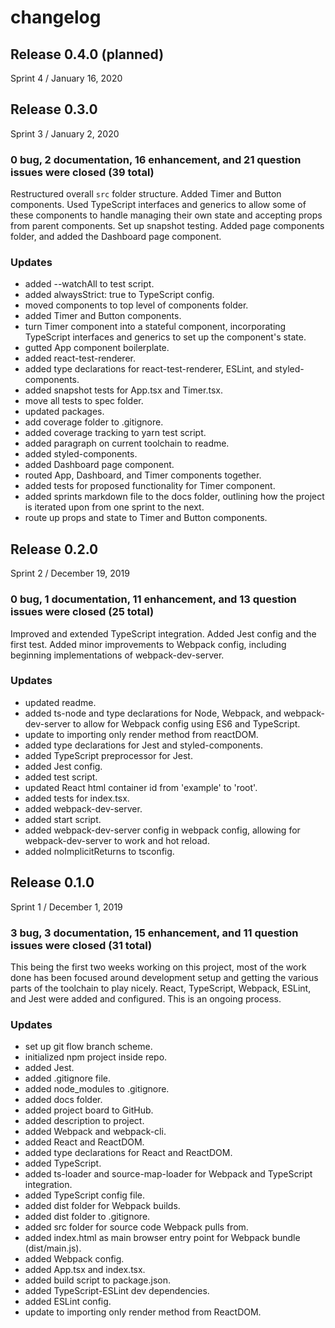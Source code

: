 # changelog

## Release 0.4.0 (planned)
Sprint 4 / January 16, 2020

## Release 0.3.0
Sprint 3 / January 2, 2020

### 0 bug, 2 documentation, 16 enhancement, and 21 question issues were closed (39 total)

Restructured overall `src` folder structure. Added Timer and Button components. Used TypeScript interfaces and generics to allow some of these components to handle managing their own state and accepting props from parent components. Set up snapshot testing. Added page components folder, and added the Dashboard page component.

### Updates
- added --watchAll to test script.
- added alwaysStrict: true to TypeScript config.
- moved components to top level of components folder.
- added Timer and Button components.
- turn Timer component into a stateful component, incorporating TypeScript interfaces and generics to set up the component's state.
- gutted App component boilerplate.
- added react-test-renderer.
- added type declarations for react-test-renderer, ESLint, and styled-components.
- added snapshot tests for App.tsx and Timer.tsx.
- move all tests to spec folder.
- updated packages.
- add coverage folder to .gitignore.
- added coverage tracking to yarn test script.
- added paragraph on current toolchain to readme.
- added styled-components.
- added Dashboard page component.
- routed App, Dashboard, and Timer components together.
- added tests for proposed functionality for Timer component.
- added sprints markdown file to the docs folder, outlining how the project is iterated upon from one sprint to the next.
- route up props and state to Timer and Button components.

## Release 0.2.0
Sprint 2 / December 19, 2019

### 0 bug, 1 documentation, 11 enhancement, and 13 question issues were closed (25 total)

Improved and extended TypeScript integration. Added Jest config and the first test. Added minor improvements to Webpack config, including beginning implementations of webpack-dev-server.

### Updates
- updated readme.
- added ts-node and type declarations for Node, Webpack, and webpack-dev-server to allow for Webpack config using ES6 and TypeScript.
- update to importing only render method from reactDOM.
- added type declarations for Jest and styled-components.
- added TypeScript preprocessor for Jest.
- added Jest config.
- added test script.
- updated React html container id from 'example' to 'root'.
- added tests for index.tsx.
- added webpack-dev-server.
- added start script.
- added webpack-dev-server config in webpack config, allowing for webpack-dev-server to work and hot reload.
- added noImplicitReturns to tsconfig.

## Release 0.1.0
Sprint 1 / December 1, 2019

### 3 bug, 3 documentation, 15 enhancement, and 11 question issues were closed (31 total)

This being the first two weeks working on this project, most of the work done has been focused around development setup and getting the various parts of the toolchain to play nicely. React, TypeScript, Webpack, ESLint, and Jest were added and configured. This is an ongoing process.

### Updates
- set up git flow branch scheme.
- initialized npm project inside repo.
- added Jest.
- added .gitignore file.
- added node_modules to .gitignore.
- added docs folder.
- added project board to GitHub.
- added description to project.
- added Webpack and webpack-cli.
- added React and ReactDOM.
- added type declarations for React and ReactDOM.
- added TypeScript.
- added ts-loader and source-map-loader for Webpack and TypeScript integration.
- added TypeScript config file.
- added dist folder for Webpack builds.
- added dist folder to .gitignore.
- added src folder for source code Webpack pulls from.
- added index.html as main browser entry point for Webpack bundle (dist/main.js).
- added Webpack config.
- added App.tsx and index.tsx.
- added build script to package.json.
- added TypeScript-ESLint dev dependencies.
- added ESLint config.
- update to importing only render method from ReactDOM.
